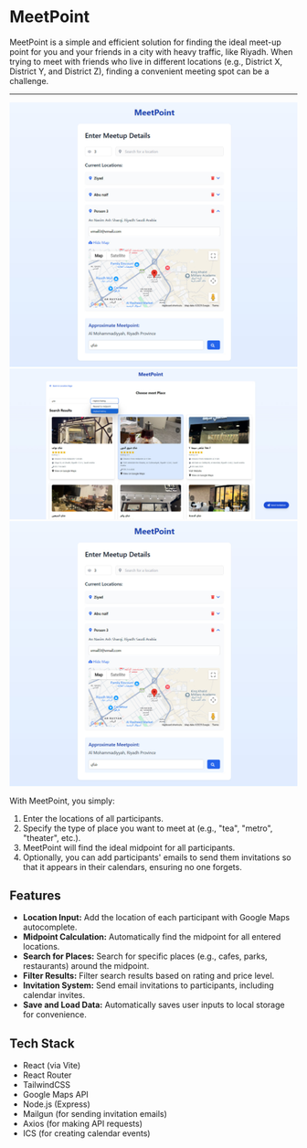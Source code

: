 # MeetPoint

MeetPoint is a simple and efficient solution for finding the ideal meet-up point for you and your friends in a city with heavy traffic, like Riyadh. When trying to meet with friends who live in different locations (e.g., District X, District Y, and District Z), finding a convenient meeting spot can be a challenge. 

-------------------------

![meet-point Screenshot](./image1.png)
![meet-point Screenshot](./image2.png)
![meet-point Screenshot](./image3.png)

With MeetPoint, you simply:
1. Enter the locations of all participants.
2. Specify the type of place you want to meet at (e.g., "tea", "metro", "theater", etc.).
3. MeetPoint will find the ideal midpoint for all participants.
4. Optionally, you can add participants' emails to send them invitations so that it appears in their calendars, ensuring no one forgets.

## Features
- **Location Input:** Add the location of each participant with Google Maps autocomplete.
- **Midpoint Calculation:** Automatically find the midpoint for all entered locations.
- **Search for Places:** Search for specific places (e.g., cafes, parks, restaurants) around the midpoint.
- **Filter Results:** Filter search results based on rating and price level.
- **Invitation System:** Send email invitations to participants, including calendar invites.
- **Save and Load Data:** Automatically saves user inputs to local storage for convenience.

## Tech Stack
- React (via Vite)
- React Router
- TailwindCSS
- Google Maps API
- Node.js (Express)
- Mailgun (for sending invitation emails)
- Axios (for making API requests)
- ICS (for creating calendar events)
